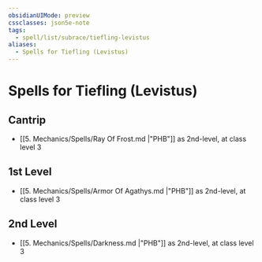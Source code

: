 ```yaml
---
obsidianUIMode: preview
cssclasses: json5e-note
tags:
  - spell/list/subrace/tiefling-levistus
aliases:
  - Spells for Tiefling (Levistus)
---
```

# Spells for Tiefling (Levistus)

## Cantrip

- [[5. Mechanics/Spells/Ray Of Frost.md \|"PHB"]] as 2nd-level, at class level 3

## 1st Level

- [[5. Mechanics/Spells/Armor Of Agathys.md \|"PHB"]] as 2nd-level, at class level 3

## 2nd Level

- [[5. Mechanics/Spells/Darkness.md \|"PHB"]] as 2nd-level, at class level 3
